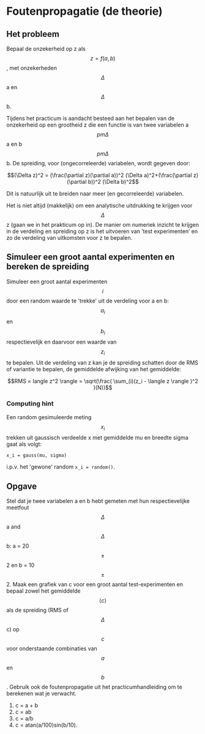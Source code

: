 # Foutenpropagatie (de theorie)

## Het probleem

Bepaal de onzekerheid op z als $$z=f(a,b)$$, met onzekerheden $$\Delta$$ a en
$$\Delta$$ b.

Tijdens het practicum is aandacht besteed aan het bepalen van de onzekerheid
op een grootheid z die een functie is van twee variabelen a$$pm \Delta$$ a en
b$$pm \Delta$$ b. De spreiding, voor (ongecorreleerde) variabelen, wordt
gegeven door:

$$(\Delta z)^2 = (\frac(\partial z)(\partial a))^2 (\Delta a)^2+(\frac(\partial z)(\partial b))^2 (\Delta b)^2$$

Dit is natuurlijk uit te breiden naar meer (en gecorreleerde) variabelen. 

Het is niet altijd (makkelijk) om een analytische uitdrukking te krijgen voor
$$\Delta$$z (gaan we in het prakticum op in). De manier om numeriek inzicht te
krijgen in de verdeling en spreiding op z is het uitvoeren van ’test
experimenten’ en zo de verdeling van uitkomsten voor z te bepalen.

## Simuleer een groot aantal experimenten en bereken de spreiding

Simuleer een groot aantal experimenten $$i$$ door een random waarde te
'trekke' uit de verdeling voor a en b: $$a_i$$ en $$b_i$$ respectievelijk en
daarvoor een waarde van $$z_i$$ te bepalen. Uit de verdeling van z kan je de
spreiding schatten door de RMS of variantie te bepalen, de gemiddelde
afwijking van het gemiddelde:

$$RMS = langle z^2 \rangle  = \sqrt(\frac( \sum_(i)(z_i - \langle z \rangle )^2 )(N))$$

### Computing hint

Een random gesimuleerde meting $$x_i$$ trekken uit gaussisch verdeelde x met
gemiddelde mu en breedte sigma gaat als volgt:

	x_i = gauss(mu, sigma)
	
i.p.v. het 'gewone' random `x_i = random()`.

## Opgave

Stel dat je twee variabelen a en b hebt gemeten met hun respectievelijke
meetfout $$\Delta$$ a and $$\Delta$$ b: a = 20 $$\pm$$ 2 en b = 10 $$\pm$$ 2.
Maak een grafiek van c voor een groot aantal test-experimenten en bepaal zowel
het gemiddelde $$ \langle c \rangle$$ als de spreiding (RMS of $$\Delta$$c) op
$$c$$ voor onderstaande combinaties van $$a$$ en $$b$$. Gebruik ook de
foutenpropagatie uit het practicumhandleiding om te berekenen wat je verwacht.

1. c = a + b
2. c = ab 
3. c = a/b 
4. c = atan(a/100)sin(b/10).
